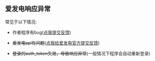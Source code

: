 ## 爱发电响应异常

常见于以下情况:

* 作者程序有bug([点我提交反馈](https://github.com/sun589/AfdianBot-Core/issues))

* ~~爱发电api有问题~~([点我给爱发电官方提交反馈](https://afdian.com/message/27f7cea2370d11e8ae8852540025c377))

* ~~登录的auth_token失效，导致响应异常~~(一般情况下程序会自动重新登录)
